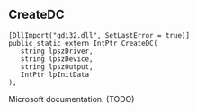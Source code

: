 ## CreateDC

```
[DllImport("gdi32.dll", SetLastError = true)]
public static extern IntPtr CreateDC(
   string lpszDriver,
   string lpszDevice,
   string lpszOutput,
   IntPtr lpInitData
);
```

Microsoft documentation: (TODO)
